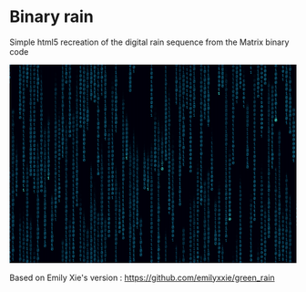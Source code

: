 # Binary rain
Simple html5 recreation of the digital rain sequence from the Matrix binary code 

![alt tag](binary_rain.png)


Based on Emily Xie's version : https://github.com/emilyxxie/green_rain
